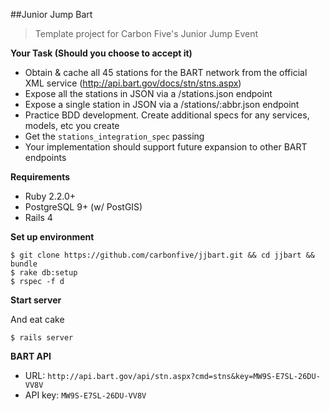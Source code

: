 ##Junior Jump Bart
> Template project for Carbon Five's Junior Jump Event

**Your Task (Should you choose to accept it)**
- Obtain & cache all 45 stations for the BART network from the official XML service (http://api.bart.gov/docs/stn/stns.aspx)
- Expose all the stations in JSON via a /stations.json endpoint
- Expose a single station in JSON via a /stations/:abbr.json endpoint
- Practice BDD development. Create additional specs for any services, models, etc you create
- Get the `stations_integration_spec` passing
- Your implementation should support future expansion to other BART endpoints 

**Requirements**
- Ruby 2.2.0+
- PostgreSQL 9+ (w/ PostGIS)
- Rails 4

**Set up environment**
```
$ git clone https://github.com/carbonfive/jjbart.git && cd jjbart && bundle
$ rake db:setup
$ rspec -f d
```

**Start server**

And eat cake
```
$ rails server
```

**BART API**
 - URL: `http://api.bart.gov/api/stn.aspx?cmd=stns&key=MW9S-E7SL-26DU-VV8V`
 - API key: `MW9S-E7SL-26DU-VV8V`
